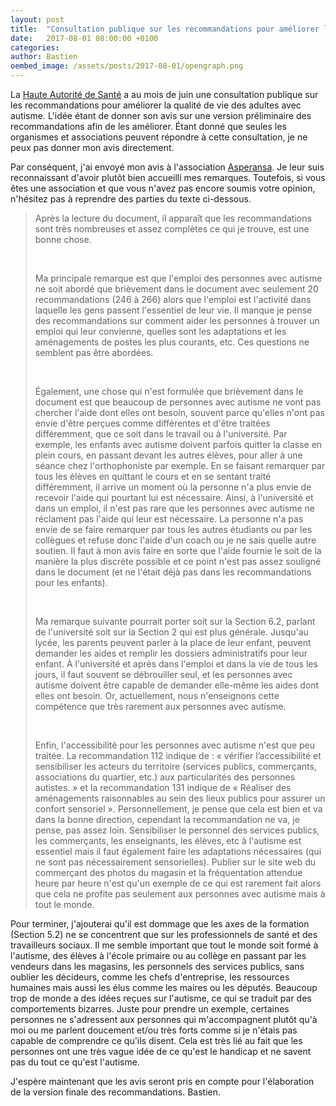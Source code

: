 ```yaml
---
layout: post
title:  "Consultation publique sur les recommandations pour améliorer la qualité de vie des adultes avec autisme"
date:   2017-08-01 08:00:00 +0100
categories: 
author: Bastien
oembed_image: /assets/posts/2017-08-01/opengraph.png
---
```


<amp-img class="right" width="300" height="425" src="{{ site.amp_img_cache_url }}/assets/posts/2017-08-01/cover.png" alt="Cover"></amp-img>

La [Haute Autorité de Santé](https://www.has-sante.fr/portail/jcms/c_2774763/fr/autisme-de-l-adulte-une-consultation-publique-pour-recueillir-l-avis-des-organisations-concernees) a 
 au mois de juin une consultation publique sur les recommandations
pour améliorer la qualité de vie des adultes avec autisme.
L'idée étant de donner son avis sur une version préliminaire des recommandations afin de les améliorer.
Étant donné que seules les organismes et associations peuvent répondre à cette consultation, je ne peux pas donner mon avis directement.


Par conséquent, j'ai envoyé mon avis à l'association [Asperansa](https://forum.asperansa.org/viewtopic.php?f=4&t=10332&start=15#p367405).
Je leur suis reconnaissant d'avoir plutôt bien accueilli mes remarques.
Toutefois, si vous êtes une association et que vous n'avez pas encore soumis votre opinion, n'hésitez pas à reprendre des parties du texte ci-dessous.

<blockquote>
<p>Après la lecture du document, il apparaît que les recommandations sont très nombreuses et assez complètes ce qui je trouve, est une bonne chose.</p>
<p>&nbsp;</p>
<p>Ma principale remarque est que l'emploi des personnes avec autisme ne soit abordé que brièvement dans le document avec seulement 20 recommandations (246 à 266)
alors que l'emploi est l'activité dans laquelle les gens passent l'essentiel de leur vie. Il manque je pense des recommandations sur comment aider les personnes à trouver un emploi qui leur convienne, quelles sont les adaptations et les aménagements de postes les plus courants, etc. Ces questions ne semblent pas être abordées.</p>
<p>&nbsp;</p>
<p>Également, une chose qui n'est formulée que brièvement dans le document est que beaucoup de personnes avec autisme ne vont pas chercher l'aide dont elles ont besoin, souvent parce qu'elles n'ont pas envie d'être perçues comme différentes et d'être traitées différemment, que ce soit dans le travail ou à l'université. Par exemple, les enfants avec autisme doivent parfois quitter la classe en plein cours, en passant devant les autres élèves, pour aller à une séance chez l'orthophoniste par exemple. En se faisant remarquer par tous les élèves en quittant le cours et en se sentant traité différemment, il arrive un moment où la personne n'a plus envie de recevoir l'aide qui pourtant lui est nécessaire. Ainsi, à l'université et dans un emploi, il n'est pas rare que les personnes avec autisme ne réclament pas l'aide qui leur est nécessaire. La personne n'a pas envie de se faire remarquer par tous les autres étudiants ou par les collègues et refuse donc l'aide d'un coach ou je ne sais quelle autre soutien.
Il faut à mon avis faire en sorte que l'aide fournie le soit de la manière la plus discrète possible et ce point n'est pas assez souligné dans le document (et ne l'était déjà pas dans les
recommandations pour les enfants).</p>
<p>&nbsp;</p>
<p>Ma remarque suivante pourrait porter soit sur la Section 6.2, parlant de l'université soit sur la Section 2 qui est plus générale. Jusqu'au lycée, les parents peuvent parler à la place de leur enfant, peuvent demander les aides et remplir les dossiers administratifs pour leur enfant. À l'université et après dans l'emploi et dans la vie de tous les jours, il faut souvent se débrouiller seul, et les personnes avec autisme doivent être capable de demander elle-même les aides dont elles ont besoin. Or, actuellement, nous n'enseignons cette compétence que très rarement aux personnes avec autisme.</p>
<p>&nbsp;</p>
<p>Enfin, l'accessibilité pour les personnes avec autisme n'est que peu traitée. La recommandation 112 indique de : « vérifier l’accessibilité et sensibiliser les acteurs du territoire (services publics, commerçants, associations du quartier, etc.) aux particularités des personnes autistes. » et la recommandation 131 indique de « Réaliser des aménagements raisonnables au sein des lieux publics pour assurer un confort sensoriel ». Personnellement, je pense que cela est bien et va dans la bonne direction, cependant la recommandation ne va, je pense, pas assez loin. Sensibiliser le personnel des services publics, les commerçants, les enseignants, les élèves, etc à l'autisme est essentiel mais il faut également faire les adaptations nécessaires (qui ne sont pas nécessairement sensorielles). Publier sur le site web du commerçant des photos du magasin et la fréquentation attendue heure par heure n'est qu'un exemple de ce qui est rarement fait alors que cela ne profite pas seulement aux personnes avec autisme mais à tout le monde.</p>
</blockquote>

Pour terminer, j'ajouterai qu'il est dommage que les axes de la formation (Section 5.2) ne se concentrent que sur les professionnels de santé et des travailleurs sociaux.
Il me semble important que tout le monde soit formé à l'autisme, des élèves à l'école primaire ou au collège en passant par les vendeurs dans les magasins, les personnels des services publics,
sans oublier les décideurs, comme les chefs d'entreprise, les ressources humaines mais aussi les élus comme les maires ou les députés.
Beaucoup trop de monde a des idées reçues sur l'autisme, ce qui se traduit par des comportements bizarres.
Juste pour prendre un exemple, certaines personnes ne s'adressent aux personnes qui m'accompagnent plutôt qu'à moi ou me parlent doucement et/ou très forts comme si je n'étais pas capable de comprendre ce qu'ils disent.
Cela est très lié au fait que les personnes ont une très vague idée de ce qu'est le handicap et ne savent pas du tout ce qu'est l'autisme.

J'espère maintenant que les avis seront pris en compte pour l'élaboration de la version finale des recommandations.
Bastien.
